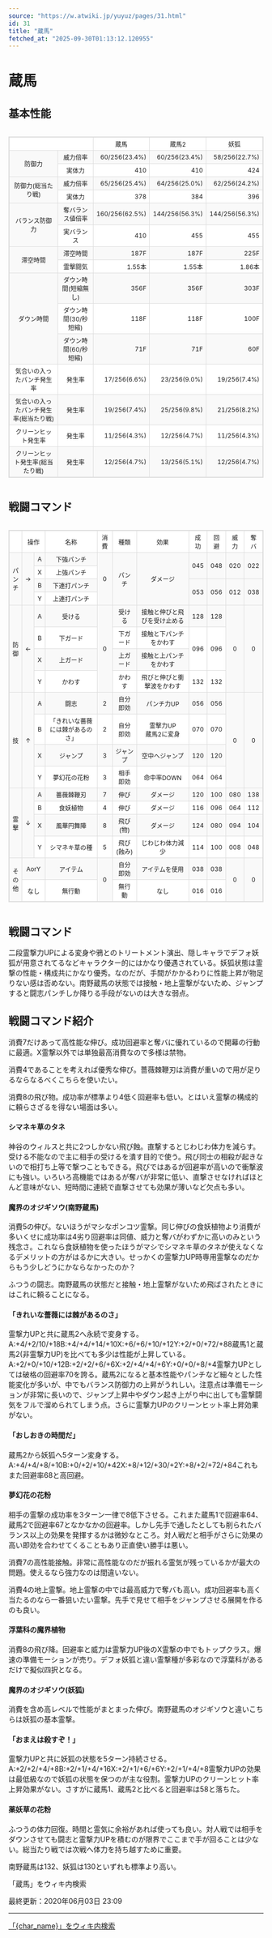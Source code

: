 ```yaml
---
source: "https://w.atwiki.jp/yuyuz/pages/31.html"
id: 31
title: "蔵馬"
fetched_at: "2025-09-30T01:13:12.120955"
---
```


# 蔵馬

## 基本性能

<div class="character-table">

<table>
<tr><!--0-0-->
<!--0-1--><td colspan="2"></td>
<!--0-2--><td style="text-align:center;">蔵馬</td>
<!--0-3--><td style="text-align:center;">蔵馬2</td>
<!--0-4--><td style="text-align:center;">妖狐</td></tr>
<tr> <!--1-0--><td rowspan="2">防御力</td>
<!--1-1--><td>威力倍率</td>
<!--1-2--><td style="text-align:right;">60/256(23.4%)</td>
<!--1-3--><td style="text-align:right;">60/256(23.4%)</td>
<!--1-4--><td style="text-align:right;">58/256(22.7%)</td></tr>
<tr>
<!--2-1--><td>実体力</td>
<!--2-2--><td style="text-align:right;">410</td>
<!--2-3--><td style="text-align:right;">410</td>
<!--2-4--><td style="text-align:right;">424</td></tr>
<tr> <!--3-0--><td rowspan="2">防御力(総当たり戦)</td>
<!--3-1--><td>威力倍率</td>
<!--3-2--><td style="text-align:right;">65/256(25.4%)</td>
<!--3-3--><td style="text-align:right;">64/256(25.0%)</td>
<!--3-4--><td style="text-align:right;">62/256(24.2%)</td></tr>
<tr>
<!--4-1--><td>実体力</td>
<!--4-2--><td style="text-align:right;">378</td>
<!--4-3--><td style="text-align:right;">384</td>
<!--4-4--><td style="text-align:right;">396</td></tr>
<tr> <!--5-0--><td rowspan="2">バランス防御力</td>
<!--5-1--><td>奪バランス値倍率</td>
<!--5-2--><td style="text-align:right;">160/256(62.5%)</td>
<!--5-3--><td style="text-align:right;">144/256(56.3%)</td>
<!--5-4--><td style="text-align:right;">144/256(56.3%)</td></tr>
<tr>
<!--6-1--><td>実バランス</td>
<!--6-2--><td style="text-align:right;">410</td>
<!--6-3--><td style="text-align:right;">455</td>
<!--6-4--><td style="text-align:right;">455</td></tr>
<tr> <!--7-0--><td rowspan="2">滞空時間</td>
<!--7-1--><td>滞空時間</td>
<!--7-2--><td style="text-align:right;">187F</td>
<!--7-3--><td style="text-align:right;">187F</td>
<!--7-4--><td style="text-align:right;">225F</td></tr>
<tr>
<!--8-1--><td>霊撃闘気</td>
<!--8-2--><td style="text-align:right;">1.55本</td>
<!--8-3--><td style="text-align:right;">1.55本</td>
<!--8-4--><td style="text-align:right;">1.86本</td></tr>
<tr> <!--9-0--><td rowspan="3">ダウン時間</td>
<!--9-1--><td>ダウン時間(短縮無し)</td>
<!--9-2--><td style="text-align:right;">356F</td>
<!--9-3--><td style="text-align:right;">356F</td>
<!--9-4--><td style="text-align:right;">303F</td></tr>
<tr>
<!--10-1--><td>ダウン時間(30/秒短縮)</td>
<!--10-2--><td style="text-align:right;">118F</td>
<!--10-3--><td style="text-align:right;">118F</td>
<!--10-4--><td style="text-align:right;">100F</td></tr>
<tr>
<!--11-1--><td>ダウン時間(60/秒短縮)</td>
<!--11-2--><td style="text-align:right;">71F</td>
<!--11-3--><td style="text-align:right;">71F</td>
<!--11-4--><td style="text-align:right;">60F</td></tr>
<tr> <!--12-0--><td>気合いの入ったパンチ発生率</td>
<!--12-1--><td>発生率</td>
<!--12-2--><td style="text-align:right;">17/256(6.6%)</td>
<!--12-3--><td style="text-align:right;">23/256(9.0%)</td>
<!--12-4--><td style="text-align:right;">19/256(7.4%)</td></tr>
<tr> <!--13-0--><td>気合いの入ったパンチ発生率(総当たり戦)</td>
<!--13-1--><td>発生率</td>
<!--13-2--><td style="text-align:right;">19/256(7.4%)</td>
<!--13-3--><td style="text-align:right;">25/256(9.8%)</td>
<!--13-4--><td style="text-align:right;">21/256(8.2%)</td></tr>
<tr> <!--14-0--><td>クリーンヒット発生率</td>
<!--14-1--><td>発生率</td>
<!--14-2--><td style="text-align:right;">11/256(4.3%)</td>
<!--14-3--><td style="text-align:right;">12/256(4.7%)</td>
<!--14-4--><td style="text-align:right;">11/256(4.3%)</td></tr>
<tr> <!--15-0--><td>クリーンヒット発生率(総当たり戦)</td>
<!--15-1--><td>発生率</td>
<!--15-2--><td style="text-align:right;">12/256(4.7%)</td>
<!--15-3--><td style="text-align:right;">13/256(5.1%)</td>
<!--15-4--><td style="text-align:right;">12/256(4.7%)</td></tr>
</table>

</div>

## 戦闘コマンド

<div class="character-table">

<table>
<tr> <!--0-0--><td></td>
<!--0-1-->
<!--0-2--><td colspan="2" style="text-align:center;">操作</td>
<!--0-3--><td style="text-align:center;">名称</td>
<!--0-4--><td style="text-align:center;">消費</td>
<!--0-5--><td style="text-align:center;">種類</td>
<!--0-6--><td style="text-align:center;">効果</td>
<!--0-7--><td style="text-align:center;">成功</td>
<!--0-8--><td style="text-align:center;">回避</td>
<!--0-9--><td style="text-align:center;">威力</td>
<!--0-10--><td style="text-align:center;">奪バ</td></tr>
<tr> <!--1-0--><td rowspan="4" style="text-align:center;">パ<br/>ン<br/>チ</td>
<!--1-1--><td rowspan="4" style="text-align:center;">→</td>
<!--1-2--><td style="text-align:center;">A</td>
<!--1-3--><td style="text-align:center;">下強パンチ</td>
<!--1-4--><td rowspan="4" style="text-align:center;">0</td>
<!--1-5--><td rowspan="4" style="text-align:center;">パンチ</td>
<!--1-6--><td rowspan="4" style="text-align:center;">ダメージ</td>
<!--1-7--><td rowspan="2" style="text-align:center;">045</td>
<!--1-8--><td rowspan="2" style="text-align:center;">048</td>
<!--1-9--><td rowspan="2" style="text-align:center;">020</td>
<!--1-10--><td rowspan="2" style="text-align:center;">022</td></tr>
<tr>
<!--2-2--><td style="text-align:center;">X</td>
<!--2-3--><td style="text-align:center;">上強パンチ</td>
</tr>
<tr>
<!--3-2--><td style="text-align:center;">B</td>
<!--3-3--><td style="text-align:center;">下連打パンチ</td>
<!--3-7--><td rowspan="2" style="text-align:center;">053</td>
<!--3-8--><td rowspan="2" style="text-align:center;">056</td>
<!--3-9--><td rowspan="2" style="text-align:center;">012</td>
<!--3-10--><td rowspan="2" style="text-align:center;">038</td></tr>
<tr>
<!--4-2--><td style="text-align:center;">Y</td>
<!--4-3--><td style="text-align:center;">上連打パンチ</td>
</tr>
<tr> <!--5-0--><td rowspan="4" style="text-align:center;">防<br/>御</td>
<!--5-1--><td rowspan="4" style="text-align:center;">←</td>
<!--5-2--><td style="text-align:center;">A</td>
<!--5-3--><td style="text-align:center;">受ける</td>
<!--5-4--><td rowspan="4" style="text-align:center;">0</td>
<!--5-5--><td style="text-align:center;">受ける</td>
<!--5-6--><td style="text-align:center;">接触と伸びと飛びを受け止める</td>
<!--5-7--><td style="text-align:center;">128</td>
<!--5-8--><td style="text-align:center;">128</td>
<!--5-9--><td rowspan="4" style="text-align:center;">0</td>
<!--5-10--><td rowspan="4" style="text-align:center;">0</td></tr>
<tr>
<!--6-2--><td style="text-align:center;">B</td>
<!--6-3--><td style="text-align:center;">下ガード</td>
<!--6-5--><td style="text-align:center;">下ガード</td>
<!--6-6--><td style="text-align:center;">接触と下パンチをかわす</td>
<!--6-7--><td rowspan="2" style="text-align:center;">096</td>
<!--6-8--><td rowspan="2" style="text-align:center;">096</td>
</tr>
<tr>
<!--7-2--><td style="text-align:center;">X</td>
<!--7-3--><td style="text-align:center;">上ガード</td>
<!--7-5--><td style="text-align:center;">上ガード</td>
<!--7-6--><td style="text-align:center;">接触と上パンチをかわす</td>
</tr>
<tr>
<!--8-2--><td style="text-align:center;">Y</td>
<!--8-3--><td style="text-align:center;">かわす</td>
<!--8-5--><td style="text-align:center;">かわす</td>
<!--8-6--><td style="text-align:center;">飛びと伸びと衝撃波をかわす</td>
<!--8-7--><td style="text-align:center;">132</td>
<!--8-8--><td style="text-align:center;">132</td>
</tr>
<tr> <!--9-0--><td rowspan="4" style="text-align:center;">技</td>
<!--9-1--><td rowspan="4" style="text-align:center;">↑</td>
<!--9-2--><td style="text-align:center;">A</td>
<!--9-3--><td style="text-align:center;">闘志</td>
<!--9-4--><td style="text-align:center;">2</td>
<!--9-5--><td style="text-align:center;">自分即効</td>
<!--9-6--><td style="text-align:center;">パンチ力UP</td>
<!--9-7--><td style="text-align:center;">056</td>
<!--9-8--><td style="text-align:center;">056</td>
<!--9-9--><td rowspan="4" style="text-align:center;">0</td>
<!--9-10--><td rowspan="4" style="text-align:center;">0</td></tr>
<tr>
<!--10-2--><td style="text-align:center;">B</td>
<!--10-3--><td style="text-align:center;">「きれいな薔薇には棘があるのさ」</td>
<!--10-4--><td style="text-align:center;">2</td>
<!--10-5--><td style="text-align:center;">自分即効</td>
<!--10-6--><td style="text-align:center;">霊撃力UP<br/>蔵馬2に変身</td>
<!--10-7--><td style="text-align:center;">070</td>
<!--10-8--><td style="text-align:center;">070</td>
</tr>
<tr>
<!--11-2--><td style="text-align:center;">X</td>
<!--11-3--><td style="text-align:center;">ジャンプ</td>
<!--11-4--><td style="text-align:center;">3</td>
<!--11-5--><td style="text-align:center;">ジャンプ</td>
<!--11-6--><td style="text-align:center;">空中へジャンプ</td>
<!--11-7--><td style="text-align:center;">120</td>
<!--11-8--><td style="text-align:center;">120</td>
</tr>
<tr>
<!--12-2--><td style="text-align:center;">Y</td>
<!--12-3--><td style="text-align:center;">夢幻花の花粉</td>
<!--12-4--><td style="text-align:center;">3</td>
<!--12-5--><td style="text-align:center;">相手即効</td>
<!--12-6--><td style="text-align:center;">命中率DOWN</td>
<!--12-7--><td style="text-align:center;">064</td>
<!--12-8--><td style="text-align:center;">064</td>
</tr>
<tr> <!--13-0--><td rowspan="4" style="text-align:center;">霊<br/>撃</td>
<!--13-1--><td rowspan="4" style="text-align:center;">↓</td>
<!--13-2--><td style="text-align:center;">A</td>
<!--13-3--><td style="text-align:center;">薔薇棘鞭刃</td>
<!--13-4--><td style="text-align:center;">7</td>
<!--13-5--><td style="text-align:center;">伸び</td>
<!--13-6--><td style="text-align:center;">ダメージ</td>
<!--13-7--><td style="text-align:center;">120</td>
<!--13-8--><td style="text-align:center;">100</td>
<!--13-9--><td style="text-align:center;">080</td>
<!--13-10--><td style="text-align:center;">138</td></tr>
<tr>
<!--14-2--><td style="text-align:center;">B</td>
<!--14-3--><td style="text-align:center;">食妖植物</td>
<!--14-4--><td style="text-align:center;">4</td>
<!--14-5--><td style="text-align:center;">伸び</td>
<!--14-6--><td style="text-align:center;">ダメージ</td>
<!--14-7--><td style="text-align:center;">116</td>
<!--14-8--><td style="text-align:center;">096</td>
<!--14-9--><td style="text-align:center;">064</td>
<!--14-10--><td style="text-align:center;">112</td></tr>
<tr>
<!--15-2--><td style="text-align:center;">X</td>
<!--15-3--><td style="text-align:center;">風華円舞陣</td>
<!--15-4--><td style="text-align:center;">8</td>
<!--15-5--><td style="text-align:center;">飛び(物)</td>
<!--15-6--><td style="text-align:center;">ダメージ</td>
<!--15-7--><td style="text-align:center;">124</td>
<!--15-8--><td style="text-align:center;">080</td>
<!--15-9--><td style="text-align:center;">094</td>
<!--15-10--><td style="text-align:center;">104</td></tr>
<tr>
<!--16-2--><td style="text-align:center;">Y</td>
<!--16-3--><td style="text-align:center;">シマネキ草の種</td>
<!--16-4--><td style="text-align:center;">5</td>
<!--16-5--><td style="text-align:center;">飛び(蝕み)</td>
<!--16-6--><td style="text-align:center;">じわじわ体力減少</td>
<!--16-7--><td style="text-align:center;">114</td>
<!--16-8--><td style="text-align:center;">100</td>
<!--16-9--><td style="text-align:center;">008</td>
<!--16-10--><td style="text-align:center;">048</td></tr>
<tr> <!--17-0--><td rowspan="2" style="text-align:center;">そ<br/>の<br/>他</td>
<!--17-1-->
<!--17-2--><td colspan="2" style="text-align:center;">AorY</td>
<!--17-3--><td style="text-align:center;">アイテム</td>
<!--17-4--><td rowspan="2" style="text-align:center;">0</td>
<!--17-5--><td style="text-align:center;">自分即効</td>
<!--17-6--><td style="text-align:center;">アイテムを使用</td>
<!--17-7--><td style="text-align:center;">038</td>
<!--17-8--><td style="text-align:center;">038</td>
<!--17-9--><td rowspan="2" style="text-align:center;">0</td>
<!--17-10--><td rowspan="2" style="text-align:center;">0</td></tr>
<tr>
<!--18-1-->
<!--18-2--><td colspan="2" style="text-align:center;">なし</td>
<!--18-3--><td style="text-align:center;">無行動</td>
<!--18-5--><td style="text-align:center;">無行動</td>
<!--18-6--><td style="text-align:center;">なし</td>
<!--18-7--><td style="text-align:center;">016</td>
<!--18-8--><td style="text-align:center;">016</td>
</tr>
</table>

</div>

## 戦闘コマンド

二段霊撃力UPによる変身や鴉とのトリートメント演出、隠しキャラでデフォ妖狐が用意されてるなどキャラクター的にはかなり優遇されている。妖狐状態は霊撃の性能・構成共にかなり優秀。なのだが、手間がかかるわりに性能上昇が物足りない感は否めない。南野蔵馬の状態では接触・地上霊撃がないため、ジャンプすると闘志パンチしか降りる手段がないのは大きな弱点。

## 戦闘コマンド紹介

消費7だけあって高性能な伸び。成功回避率と奪バに優れているので開幕の行動に最適。X霊撃以外では単独最高消費なので多様は禁物。

消費4であることを考えれば優秀な伸び。薔薇棘鞭刃は消費が重いので用が足りるならなるべくこちらを使いたい。

消費8の飛び物。成功率が標準より4低く回避率も低い。とはいえ霊撃の構成的に頼らさざるを得ない場面は多い。

#### シマネキ草のタネ

神谷のウィルスと共に2つしかない飛び蝕。直撃するとじわじわ体力を減らす。受ける不能なので主に相手の受けるを潰す目的で使う。飛び同士の相殺が起きないので相打ち上等で撃つこともできる。飛びではあるが回避率が高いので衝撃波にも強い。いろいろ高機能ではあるが奪バが非常に低い、直撃させなければほとんど意味がない、短時間に連続で直撃させても効果が薄いなど欠点も多い。

#### 魔界のオジギソウ(南野蔵馬)

消費5の伸び。ないほうがマシなポンコツ霊撃。同じ伸びの食妖植物より消費が多いくせに成功率は4劣り回避率は同値、威力と奪バがわずかに高いのみという残念さ。これなら食妖植物を使ったほうがマシでシマネキ草のタネが使えなくなるデメリットの方がはるかに大きい。せっかくの霊撃力UP時専用霊撃なのだからもう少しどうにかならなかったのか？

ふつうの闘志。南野蔵馬の状態だと接触・地上霊撃がないため飛ばされたときにはこれに頼ることになる。

#### 「きれいな薔薇には棘があるのさ」

霊撃力UPと共に蔵馬2へ永続で変身する。A:+4/+2/10/+18B:+4/+4/+14/+10X:+6/+6/+10/+12Y:+2/+0/+72/+88蔵馬1と蔵馬2(非霊撃力UP)を比べても多少は性能が上昇している。A:+2/+0/+10/+12B:+2/+2/+6/+6X:+2/+4/+4/+6Y:+0/+0/+8/+4霊撃力UPとしては破格の回避率70を誇る。蔵馬2になると基本性能やパンチなど細々とした性能変化が多いが、中でもバランス防御力の上昇がうれしい。注意点は準備モーションが非常に長いので、ジャンプ上昇中やダウン起き上がり中に出しても霊撃闘気をフルで溜められてしまう点。さらに霊撃力UPのクリーンヒット率上昇効果がない。

#### 「おしおきの時間だ」

蔵馬2から妖狐へ5ターン変身する。A:+4/+4/+8/+10B:+0/+2/+10/+42X:+8/+12/+30/+2Y:+8/+2/+72/+84これもまた回避率68と高回避。

#### 夢幻花の花粉

相手の霊撃の成功率を3ターン一律で8低下させる。これまた蔵馬1で回避率64、蔵馬2で回避率67となかなかの回避率。しかし先手で通したとしても削られたバランス以上の効果を発揮するかは微妙なところ。対人戦だと相手がさらに効果の高い即効を合わせてくることもあり正直使い勝手は悪い。

消費7の高性能接触。非常に高性能なのだが振れる霊気が残っているかが最大の問題。使えるなら強力なのは間違いない。

消費4の地上霊撃。地上霊撃の中では最高威力で奪バも高い。成功回避率も高く当たるのなら一番狙いたい霊撃。先手で見せて相手をジャンプさせる展開を作るのも良い。

#### 浮葉科の魔界植物

消費8の飛び降。回避率と威力は霊撃力UP後のX霊撃の中でもトップクラス。爆速の準備モーションが売り。デフォ妖狐と違い霊撃種が多彩なので浮葉科があるだけで擬似四択となる。

#### 魔界のオジギソウ(妖狐)

消費を含め高レベルで性能がまとまった伸び。南野蔵馬のオジギソウと違いこちらは妖狐の基本霊撃。

#### 「おまえは殺すぞ！」

霊撃力UPと共に妖狐の状態を5ターン持続させる。A:+2/+2/+4/+8B:+2/+1/+4/+16X:+2/+1/+6/+6Y:+2/+1/+4/+8霊撃力UPの効果は最低級なので妖狐の状態を保つのが主な役割。霊撃力UPのクリーンヒット率上昇効果がない。さすがに蔵馬1、蔵馬2と比べると回避率は58と落ちた。

#### 薬妖草の花粉

ふつうの体力回復。時間と霊気に余裕があれば使っても良い。対人戦では相手をダウンさせても闘志と霊撃力UPを積むのが限界でここまで手が回ることは少ない。総当たり戦では次戦へ体力を持ち越すために重要。

南野蔵馬は132、妖狐は130といずれも標準より高い。

「蔵馬」をウィキ内検索

最終更新：2020年06月03日 23:09

<style>
.character-table {
    overflow-x: auto;
    margin: 20px 0;
}

.character-table table {
    border-collapse: collapse;
    width: 100%;
    font-size: 12px;
    border: 1px solid #ddd;
}

.character-table td, .character-table th {
    border: 1px solid #ddd;
    padding: 4px 6px;
    text-align: center;
}

.character-table tr:nth-child(even) {
    background-color: #f9f9f9;
}

.character-table tr:nth-child(odd) {
    background-color: #ffffff;
}
</style>

---

[「{char_name}」をウィキ内検索](https://w.atwiki.jp//w.atwiki.jp/yuyuz/search?andor=and&keyword={char_name})
